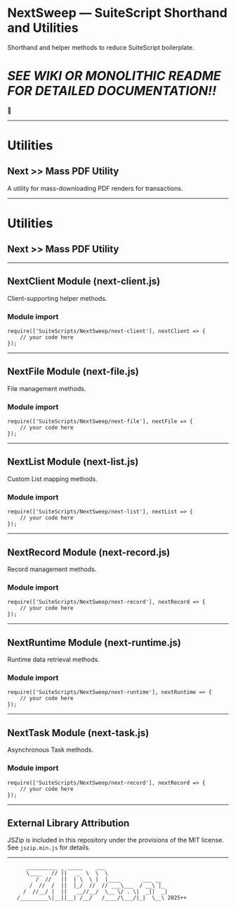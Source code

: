 # NextSweep &mdash; SuiteScript Shorthand and Utilities

Shorthand and helper methods to reduce SuiteScript boilerplate.

# **_SEE WIKI OR MONOLITHIC README FOR DETAILED DOCUMENTATION!!_**

&#x1F642;

***

# Utilities

## Next &gt;&gt; Mass PDF Utility

A utility for mass-downloading PDF renders for transactions.

***

# Utilities

## Next &gt;&gt; Mass PDF Utility

***

## NextClient Module (next-client.js)

Client-supporting helper methods.

### Module import

```
require(['SuiteScripts/NextSweep/next-client'], nextClient => {
    // your code here
});
```

***

## NextFile Module (next-file.js)

File management methods.

### Module import

```
require(['SuiteScripts/NextSweep/next-file'], nextFile => {
    // your code here
});
```

***

## NextList Module (next-list.js)

Custom List mapping methods.

### Module import

```
require(['SuiteScripts/NextSweep/next-list'], nextList => {
    // your code here
});
```

***

## NextRecord Module (next-record.js)

Record management methods.

### Module import

```
require(['SuiteScripts/NextSweep/next-record'], nextRecord => {
    // your code here
});
```

***

## NextRuntime Module (next-runtime.js)

Runtime data retrieval methods.

### Module import

```
require(['SuiteScripts/NextSweep/next-runtime'], nextRuntime => {
    // your code here
});
```

***

## NextTask Module (next-task.js)

Asynchronous Task methods.

### Module import

```
require(['SuiteScripts/NextSweep/next-record'], nextRecord => {
    // your code here
});
```

***

## External Library Attribution

JSZip is included in this repository under the provisions of the MIT license.
See `jszip.min.js` for details.

***

```
      __________ _ _____    ___
      \____   // ||   _  \  \  \
         /  //   ||  | \  \ |  |____       ___ __
       /  //  /  ||  |_/  //  // ___\___  / __\ |_
     /  //__/ |  ||   __//__/  \__ \/ . \|  _||  _|
   /_________\|__||__| /__/   /____/\___/|_|  \__\ 2025++

```
